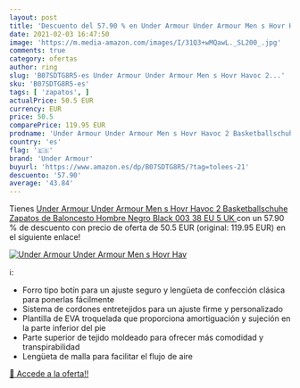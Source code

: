 ```yaml
---
layout: post
title: 'Descuento del 57.90 % en Under Armour Under Armour Men s Hovr Hav'
date: 2021-02-03 16:47:50
image: 'https://m.media-amazon.com/images/I/31Q3+wMQawL._SL200_.jpg'
comments: true
category: ofertas
author: ring
slug: 'B07SDTG8R5-es Under Armour Under Armour Men s Hovr Havoc 2...'
sku: 'B07SDTG8R5-es'
tags: [ 'zapatos', ]
actualPrice: 50.5 EUR
currency: EUR
price: 50.5
comparePrice: 119.95 EUR
prodname: 'Under Armour Under Armour Men s Hovr Havoc 2 Basketballschuhe Zapatos de Baloncesto Hombre  Negro  Black  003    38 EU  5 UK '
country: 'es'
flag: '🇪🇸'
brand: 'Under Armour'
buyurl: 'https://www.amazon.es/dp/B07SDTG8R5/?tag=tolees-21'
descuento: '57.90'
average: '43.84'
---
```


Tienes [Under Armour Under Armour Men s Hovr Havoc 2 Basketballschuhe Zapatos de Baloncesto Hombre  Negro  Black  003    38 EU  5 UK ](https://www.amazon.es/dp/B07SDTG8R5/?tag=tolees-21) con un 57.90 % de descuento con precio de oferta de 50.5 EUR (original: 119.95 EUR) en el siguiente enlace!

[![Under Armour Under Armour Men s Hovr Hav](https://m.media-amazon.com/images/I/31Q3+wMQawL._SL200_.jpg)](https://www.amazon.es/dp/B07SDTG8R5/?tag=tolees-21)

ℹ️:

- Forro tipo botín para un ajuste seguro y lengüeta de confección clásica para ponerlas fácilmente
- Sistema de cordones entretejidos para un ajuste firme y personalizado
- Plantilla de EVA troquelada que proporciona amortiguación y sujeción en la parte inferior del pie
- Parte superior de tejido moldeado para ofrecer más comodidad y transpirabilidad
- Lengüeta de malla para facilitar el flujo de aire

[🛒 Accede a la oferta!!](https://www.amazon.es/dp/B07SDTG8R5/?tag=tolees-21)
